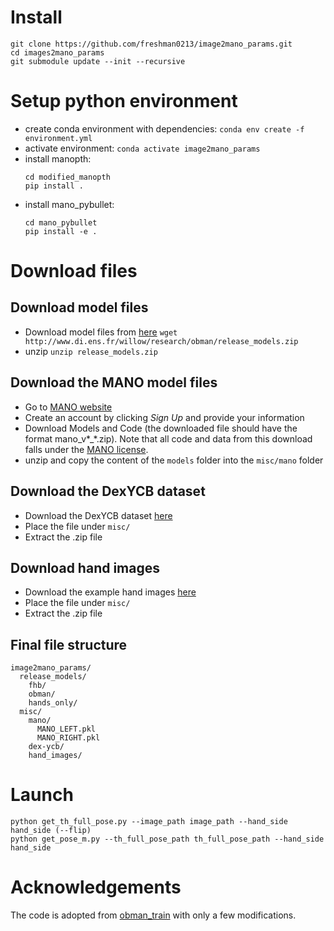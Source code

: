 # Install

```
git clone https://github.com/freshman0213/image2mano_params.git
cd images2mano_params
git submodule update --init --recursive
```


# Setup python environment

- create conda environment with dependencies: `conda env create -f environment.yml`
- activate environment: `conda activate image2mano_params`
- install manopth:
  ```
  cd modified_manopth
  pip install .
  ```
- install mano_pybullet:
  ```
  cd mano_pybullet
  pip install -e .
  ```

# Download files

## Download model files

- Download model files from [here](http://www.di.ens.fr/willow/research/obman/release_models.zip) `wget http://www.di.ens.fr/willow/research/obman/release_models.zip`
- unzip `unzip release_models.zip`

## Download the MANO model files

- Go to [MANO website](http://mano.is.tue.mpg.de/)
- Create an account by clicking *Sign Up* and provide your information
- Download Models and Code (the downloaded file should have the format mano_v*_*.zip). Note that all code and data from this download falls under the [MANO license](http://mano.is.tue.mpg.de/license).
- unzip and copy the content of the `models` folder into the `misc/mano` folder

## Download the DexYCB dataset

- Download the DexYCB dataset [here](https://drive.google.com/file/d/1YhbSyuWB4JpANorp2E6hwzaqqU7drEfy/view?usp=sharing)
- Place the file under `misc/`
- Extract the .zip file

## Download hand images

- Download the example hand images [here](https://drive.google.com/file/d/1uZQrjsguuNuaNLiqvvN8NOk-6iH_9O8b/view?usp=sharing)
- Place the file under `misc/`
- Extract the .zip file

## Final file structure
```
image2mano_params/
  release_models/
    fhb/
    obman/
    hands_only/
  misc/
    mano/
      MANO_LEFT.pkl
      MANO_RIGHT.pkl
    dex-ycb/
    hand_images/
```

# Launch

```
python get_th_full_pose.py --image_path image_path --hand_side hand_side (--flip)
python get_pose_m.py --th_full_pose_path th_full_pose_path --hand_side hand_side
```

# Acknowledgements

The code is adopted from [obman_train](https://github.com/hassony2/obman_train) with only a few modifications.
